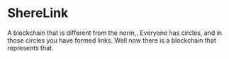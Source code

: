 # ShereLink
A blockchain that is different from the norm,. Everyone has circles, and in those circles you have formed links. Well now there is a blockchain that represents that.

